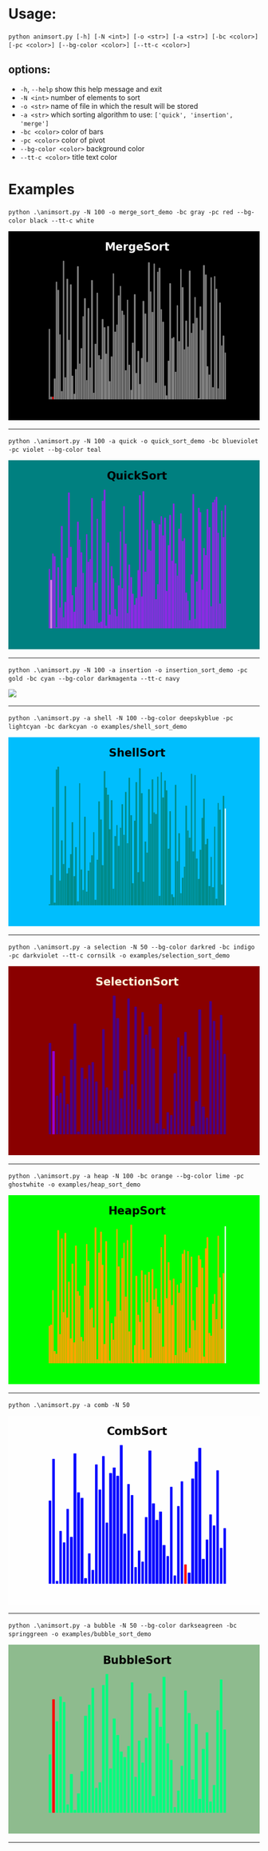# Usage:
`python animsort.py [-h] [-N <int>] [-o <str>] [-a <str>] [-bc <color>] [-pc <color>] [--bg-color <color>] [--tt-c <color>] `


## options:
  - `-h`, `--help`          show this help message and exit
  - `-N <int>`            number of elements to sort
  - `-o <str>`            name of file in which the result will be stored
  - `-a <str>`            which sorting algorithm to use: `['quick', 'insertion', 'merge']`
  - `-bc <color>`         color of bars
  - `-pc <color>`         color of pivot
  - `--bg-color <color>`  background color
  - `--tt-c <color>`      title text color

# Examples
`python .\animsort.py -N 100 -o merge_sort_demo -bc gray -pc red --bg-color black --tt-c white`

![](examples/merge_sort_demo.gif)

--- 

`python .\animsort.py -N 100 -a quick -o quick_sort_demo -bc blueviolet -pc violet --bg-color teal`

![](examples/quick_sort_demo.gif)

---

`python .\animsort.py -N 100 -a insertion -o insertion_sort_demo -pc gold -bc cyan --bg-color darkmagenta --tt-c navy`

![](examples/insertion_sort_demo.gif)

---

`python .\animsort.py -a shell -N 100 --bg-color deepskyblue -pc lightcyan -bc darkcyan -o examples/shell_sort_demo`

![](examples/shell_sort_demo.gif)

---

`python .\animsort.py -a selection -N 50 --bg-color darkred -bc indigo -pc darkviolet --tt-c cornsilk -o examples/selection_sort_demo`

![](examples/selection_sort_demo.gif)

---

`python .\animsort.py -a heap -N 100 -bc orange --bg-color lime -pc ghostwhite -o examples/heap_sort_demo`

![](examples/heap_sort_demo.gif)

---

`python .\animsort.py -a comb -N 50`

![](examples/comb_sort_demo.gif)

---

`python .\animsort.py -a bubble -N 50 --bg-color darkseagreen -bc springgreen -o examples/bubble_sort_demo`

![](examples/bubble_sort_demo.gif)

---
